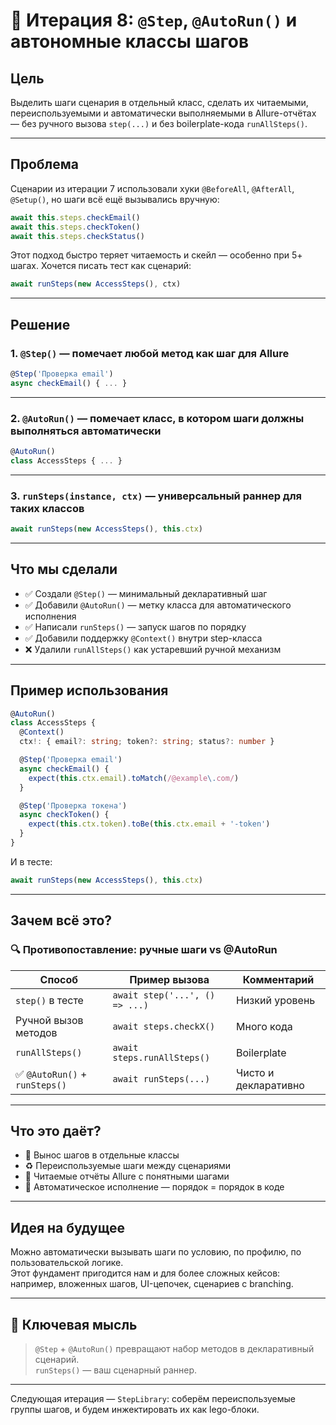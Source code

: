 # 🎯 Итерация 8: `@Step`, `@AutoRun()` и автономные классы шагов

## Цель

Выделить шаги сценария в отдельный класс, сделать их читаемыми, переиспользуемыми и автоматически выполняемыми в Allure-отчётах — без ручного вызова `step(...)` и без boilerplate-кода `runAllSteps()`.

---

## Проблема

Сценарии из итерации 7 использовали хуки `@BeforeAll`, `@AfterAll`, `@Setup()`, но шаги всё ещё вызывались вручную:

```ts
await this.steps.checkEmail()
await this.steps.checkToken()
await this.steps.checkStatus()
```

Этот подход быстро теряет читаемость и скейл — особенно при 5+ шагах. Хочется писать тест как сценарий:

```ts
await runSteps(new AccessSteps(), ctx)
```

---

## Решение

### 1. `@Step()` — помечает любой метод как шаг для Allure

```ts
@Step('Проверка email')
async checkEmail() { ... }
```

---

### 2. `@AutoRun()` — помечает класс, в котором шаги должны выполняться автоматически

```ts
@AutoRun()
class AccessSteps { ... }
```

---

### 3. `runSteps(instance, ctx)` — универсальный раннер для таких классов

```ts
await runSteps(new AccessSteps(), this.ctx)
```

---

## Что мы сделали

- ✅ Создали `@Step()` — минимальный декларативный шаг
- ✅ Добавили `@AutoRun()` — метку класса для автоматического исполнения
- ✅ Написали `runSteps()` — запуск шагов по порядку
- ✅ Добавили поддержку `@Context()` внутри step-класса
- ❌ Удалили `runAllSteps()` как устаревший ручной механизм

---

## Пример использования

```ts
@AutoRun()
class AccessSteps {
  @Context()
  ctx!: { email?: string; token?: string; status?: number }

  @Step('Проверка email')
  async checkEmail() {
    expect(this.ctx.email).toMatch(/@example\.com/)
  }

  @Step('Проверка токена')
  async checkToken() {
    expect(this.ctx.token).toBe(this.ctx.email + '-token')
  }
}
```

И в тесте:

```ts
await runSteps(new AccessSteps(), this.ctx)
```

---

## Зачем всё это?

### 🔍 Противопоставление: ручные шаги vs @AutoRun

| Способ               | Пример вызова                       | Комментарий |
|----------------------|-------------------------------------|-------------|
| `step()` в тесте     | `await step('...', () => ...)`      | Низкий уровень
| Ручной вызов методов | `await steps.checkX()`              | Много кода
| `runAllSteps()`      | `await steps.runAllSteps()`         | Boilerplate
| ✅ `@AutoRun()` + `runSteps()` | `await runSteps(...)`               | Чисто и декларативно

---

## Что это даёт?

- 🧩 Вынос шагов в отдельные классы
- ♻️ Переиспользуемые шаги между сценариями
- 🧠 Читаемые отчёты Allure с понятными шагами
- 🎯 Автоматическое исполнение — порядок = порядок в коде

---

## Идея на будущее

Можно автоматически вызывать шаги по условию, по профилю, по пользовательской логике.  
Этот фундамент пригодится нам и для более сложных кейсов: например, вложенных шагов, UI-цепочек, сценариев c branching.

---

## 🧠 Ключевая мысль

> `@Step` + `@AutoRun()` превращают набор методов в декларативный сценарий.  
> `runSteps()` — ваш сценарный раннер.

---

Следующая итерация — `StepLibrary`: соберём переиспользуемые группы шагов, и будем инжектировать их как lego-блоки.
